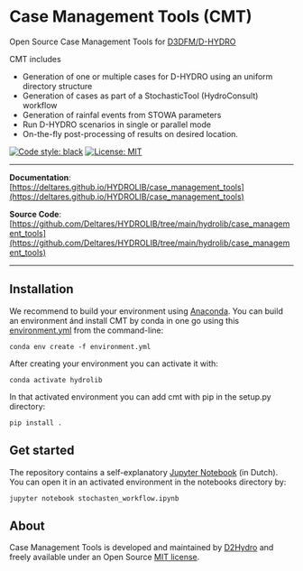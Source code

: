 # Case Management Tools (CMT)

Open Source Case Management Tools for [D3DFM/D-HYDRO](https://www.deltares.nl/en/software/delft3d-flexible-mesh-suite/)

CMT includes
* Generation of one or multiple cases for D-HYDRO using an uniform directory structure
* Generation of cases as part of a StochasticTool (HydroConsult) workflow
* Generation of rainfal events from STOWA parameters
* Run D-HYDRO scenarios in single or parallel mode
* On-the-fly post-processing of results on desired location.

[![Code style: black](https://img.shields.io/badge/code%20style-black-000000.svg)](https://github.com/psf/black)
[![License: MIT](https://img.shields.io/badge/License-MIT-yellow.svg)](https://opensource.org/licenses/MIT)

---

**Documentation**: [https://deltares.github.io/HYDROLIB/case_management_tools](https://deltares.github.io/HYDROLIB/case_management_tools)

**Source Code**: [https://github.com/Deltares/HYDROLIB/tree/main/hydrolib/case_management_tools](https://github.com/Deltares/HYDROLIB/tree/main/hydrolib/case_management_tools)

---

## Installation

We recommend to build your environment using [Anaconda](https://www.anaconda.com/). You can build an environment ánd install CMT by conda in one go using this <a href="https://github.com/Deltares/HYDROLIB/blob/main/hydrolib/case_management_tools/envs/environment.yml" target="_blank">environment.yml</a> from the command-line:
```
conda env create -f environment.yml
```

After creating your environment you can activate it with:
```
conda activate hydrolib
```

In that activated environment you can add cmt with pip in the setup.py directory:
```
pip install .
```

## Get started

The repository contains a self-explanatory [Jupyter Notebook](/../notebooks/stochasten_workflow.ipynb) (in Dutch). You can open it in an activated environment in the notebooks directory by:

```
jupyter notebook stochasten_workflow.ipynb
```

## About

Case Management Tools is developed and maintained by [D2Hydro](https://d2hydro.nl/) and freely available under an Open Source <a href="https://github.com/Deltares/HYDROLIB/blob/main/hydrolib/case_management_tools/LICENSE" target="_blank">MIT license</a>.
